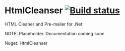 HtmlCleanser [![Build status](https://ci.appveyor.com/api/projects/status/44eou144a3q6hj2b?svg=true)](https://ci.appveyor.com/project/lukeschafer/htmlcleanser)
============

HTML Cleaner and Pre-mailer for .Net

NOTE: Placeholder. Documentation coming soon

Nuget: HtmlCleanser

